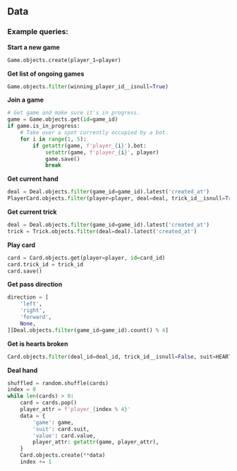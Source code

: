 ## Data

### Example queries:

**Start a new game**
```python
Game.objects.create(player_1=player)
```

**Get list of ongoing games**
```python
Game.objects.filter(winning_player_id__isnull=True)
```

**Join a game**
```python
# Get game and make sure it's in progress.
game = Game.objects.get(id=game_id)
if game.is_in_progress:
    # Take over a spot currently occupied by a bot.
    for i in range(1, 5):
        if getattr(game, f'player_{i}').bot:
            setattr(game, f'player_{i}', player)
            game.save()
            break
```

**Get current hand**
```python
deal = Deal.objects.filter(game_id=game_id).latest('created_at')
PlayerCard.objects.filter(player=player, deal=deal, trick_id__isnull=True)
```

**Get current trick**
```python
deal = Deal.objects.filter(game_id=game_id).latest('created_at')
trick = Trick.objects.filter(deal=deal).latest('created_at')
```

**Play card**
```python
card = Card.objects.get(player=player, id=card_id)
card.trick_id = trick_id
card.save()
```

**Get pass direction**
```python
direction = [
    'left',
    'right',
    'forward',
    None,
][Deal.objects.filter(game_id=game_id).count() % 4]
```

**Get is hearts broken**
```python
Card.objects.filter(deal_id=deal_id, trick_id__isnull=False, suit=HEARTS).exists()
```

**Deal hand**
```python
shuffled = random.shuffle(cards)
index = 0
while len(cards) > 0:
    card = cards.pop()
    player_attr = f'player_{index % 4}'
    data = {
        'game': game,
        'suit': card.suit,
        'value': card.value,
        player_attr: getattr(game, player_attr),
    }
    Card.objects.create(**data)
    index += 1
```
